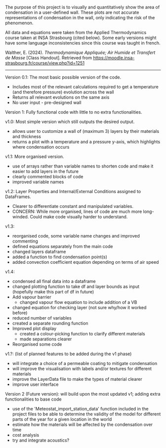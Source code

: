 The purpose of this project is to visually and quantitatively show the area of condensation in a user-defined wall. These plots are not accurate representations of condensation in the wall, only indicating the risk of the phenomenon. 

All data and equations were taken from the Applied Thermodynamics course taken at INSA Strasbourg (cited below).
Some early versions might have some language inconsistencies since this course was taught in french. 

Walther, E. (2024). _Thermodynamique Appliquée; Air Humide et Transfert de Masse_ [Class Handout]. Retrieved from https://moodle.insa-strasbourg.fr/course/view.php?id=1251

------------------------------------------------------------------------------------------------------------------------------------------------------------------------------

Version 0.1: The most basic possible version of the code.
- Includes most of the relevant calculations required to get a temperature (and therefore pressure) evolution across the wall
- Returns all relevant evolutions on the same axis
- No user input - pre-designed wall


Version 1: Fully functional code with little to no extra functionalities.

  v1.0: Most simple version which still outputs the desired output.
  - allows user to customize a wall of (maximum 3) layers by their materials and thickness
  - returns a plot with a temperature and a pressure y-axis, which highlights where condensation occurs

  v1.1: More organised version.
  - use of arrays rather than variable names to shorten code and make it easier to add layers in the future 
  - clearly commented blocks of code
  - improved variable names

  v1.2: Layer Properties and Internal/External Conditions assigned to DataFrames.
  - Clearer to differentiate constant and manipulated variables.
  - CONCERN: While more organised, lines of code are much more long-winded. Could make code visually harder to understand.

  v1.3: 
  - reorganised code, some variable name changes and improved commenting
  - defined equations separately from the main code
  - changed layers dataframe
  - added a function to find condensation point(s)
  - added convection coefficient equation depending on terms of air speed

v1.4:
  - condensed all final data into a dataframe
  - changed plotting function to take df and layer bounds as input (hopefully make this part of df in future)
  - Add vapour barrier
    - changed vapour flow equation to include addition of a VB
  - changed equation for checking layer (not sure why/how it worked before)
  - reduced number of variables
  - created a separate rounding function
  - Improved plot display
    - created a colour-picking function to clarify different materials
    - made separations clearer
  - Reorganised some code

  v1.?: (list of planned features to be added during the v1 phase)
  - will integrate a choice of a permeable coating to mitigate condensation
  - will improve the visualisation with labels and/or textures for different materials
  - improve the LayerData file to make the types of material clearer
  - improve user interface


Version 2 (Future version): will build upon the most updated v1; adding extra functionalities to base code
- use of the 'Meteostat_import_station_data' function included in the project files to be able to determine the validity of the model for different parts of the year for a given location in the world
- estimate how the materials will be affected by the condensation over time
- cost analysis
- try and integrate acoustics? 
